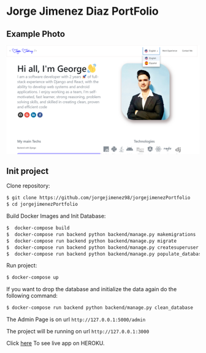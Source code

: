 # Jorge Jimenez Diaz PortFolio

## Example Photo
![Alt text](public/image.png?raw=true "Ejemplo")

## Init project

Clone repository:

```sh
$ git clone https://github.com/jorgejimenez98/jorgejimenezPortfolio
$ cd jorgejimenezPortfolio

```
Build Docker Images and Init Database:

```sh
$  docker-compose build
$  docker-compose run backend python backend/manage.py makemigrations
$  docker-compose run backend python backend/manage.py migrate
$  docker-compose run backend python backend/manage.py createsuperuser
$  docker-compose run backend python backend/manage.py populate_database
```

Run project:

```sh
$ docker-compose up
```


If you want to drop the database and initialize the data again do the following command:

```sh
$ docker-compose run backend python backend/manage.py clean_database
```

The Admin Page is on url `http://127.0.0.1:5000/admin`

The project will be running on url `http://127.0.0.1:3000`

Click [here](https://jorgejimenez.herokuapp.com) To see live app on HEROKU. 
